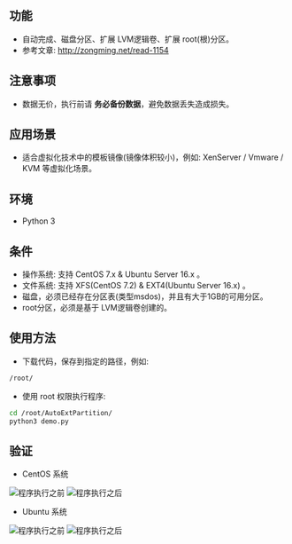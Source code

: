 ## 功能
* 自动完成、磁盘分区、扩展 LVM逻辑卷、扩展 root(根)分区。
* 参考文章: http://zongming.net/read-1154

## 注意事项
* 数据无价，执行前请 **务必备份数据**，避免数据丢失造成损失。

## 应用场景
* 适合虚拟化技术中的模板镜像(镜像体积较小)，例如: XenServer / Vmware / KVM 等虚拟化场景。

## 环境
* Python 3

## 条件
* 操作系统: 支持 CentOS 7.x & Ubuntu Server 16.x 。
* 文件系统: 支持 XFS(CentOS 7.2) & EXT4(Ubuntu Server 16.x) 。
* 磁盘，必须已经存在分区表(类型msdos)，并且有大于1GB的可用分区。
* root分区，必须是基于 LVM逻辑卷创建的。

## 使用方法
* 下载代码，保存到指定的路径，例如:
```bash
/root/
```
* 使用 root 权限执行程序:
```bash
cd /root/AutoExtPartition/
python3 demo.py
```

## 验证
* CentOS 系统

![程序执行之前](https://github.com/eastNan/AutoExtPartition/blob/master/doc/pic/auto-fs1.png)
![程序执行之后](https://github.com/eastNan/AutoExtPartition/blob/master/doc/pic/auto-fs2.png)

* Ubuntu 系统

![程序执行之前](https://github.com/eastNan/AutoExtPartition/blob/master/doc/pic/auto-fs3.png)
![程序执行之后](https://github.com/eastNan/AutoExtPartition/blob/master/doc/pic/auto-fs4.png)
